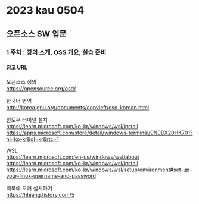# 2023 kau 0504
## 오픈소스 SW 입문
### 1 주차 : 강의 소개, OSS 개요, 실습 준비

#### 참고 URL
  
  
오픈소스 정의  
https://opensource.org/osd/  

  
한국어 번역  
http://korea.gnu.org/documents/copyleft/osd-korean.html  
  

윈도우 터미널 설치  
https://learn.microsoft.com/ko-kr/windows/wsl/install  
https://apps.microsoft.com/store/detail/windows-terminal/9N0DX20HK701?hl=ko-kr&gl=kr&rtc=1  
  

WSL  
https://learn.microsoft.com/en-us/windows/wsl/about  
https://learn.microsoft.com/ko-kr/windows/wsl/install  
https://learn.microsoft.com/ko-kr/windows/wsl/setup/environment#set-up-your-linux-username-and-password  
  
    
맥북에 도커 설치하기  
https://hhjang.tistory.com/5